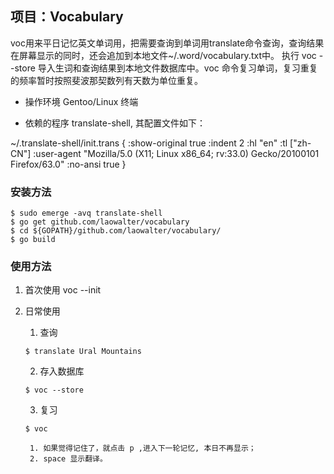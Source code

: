 ## 项目：Vocabulary

voc用来平日记忆英文单词用，把需要查询到单词用translate命令查询，查询结果在屏幕显示的同时，还会追加到本地文件~/.word/vocabulary.txt中。 执行 voc --store 导入生词和查询结果到本地文件数据库中。voc 命令复习单词，复习重复的频率暂时按照斐波那契数列有天数为单位重复。


* 操作环境 Gentoo/Linux 终端

* 依赖的程序 translate-shell, 其配置文件如下：

~/.translate-shell/init.trans
{
    :show-original  true
    :indent         2
    :hl             "en"
    :tl             ["zh-CN"]
    :user-agent     "Mozilla/5.0 (X11; Linux x86_64; rv:33.0) Gecko/20100101 Firefox/63.0"
    :no-ansi        true
}

### 安装方法

```
$ sudo emerge -avq translate-shell
$ go get github.com/laowalter/vocabulary
$ cd ${GOPATH}/github.com/laowalter/vocabulary/
$ go build
```

### 使用方法


1. 首次使用 voc --init

2. 日常使用 

	1. 查询  
	```
	$ translate Ural Mountains
	```

	2. 存入数据库
	```
	$ voc --store
	```
    3. 复习
	```
	$ voc
	```
		1. 如果觉得记住了，就点击 p ,进入下一轮记忆, 本日不再显示；
		2. space 显示翻译。

